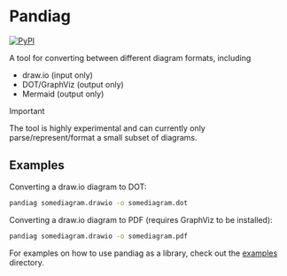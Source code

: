 # Pandiag

[![PyPI](https://img.shields.io/pypi/v/pandiag)](https://pypi.org/project/pandiag)

A tool for converting between different diagram formats, including

- draw.io (input only)
- DOT/GraphViz (output only)
- Mermaid (output only)

> [!IMPORTANT]
> The tool is highly experimental and can currently only parse/represent/format a small subset of diagrams.

## Examples

Converting a draw.io diagram to DOT:

```sh
pandiag somediagram.drawio -o somediagram.dot
```

Converting a draw.io diagram to PDF (requires GraphViz to be installed):

```sh
pandiag somediagram.drawio -o somediagram.pdf
```

For examples on how to use pandiag as a library, check out the [examples](examples) directory.
